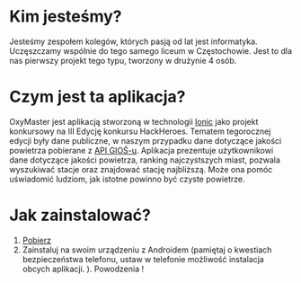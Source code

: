 # Kim jesteśmy?

Jesteśmy zespołem kolegów, których pasją od lat jest informatyka. Uczęszczamy wspólnie do tego samego liceum w Częstochowie. Jest to dla nas pierwszy projekt tego typu, tworzony w drużynie 4 osób.


# Czym jest ta aplikacja?


OxyMaster jest aplikacją stworzoną w technologii [Ionic](https://ionicframework.com/) jako projekt konkursowy na III Edycję konkursu HackHeroes. Tematem tegorocznej edycji były dane publiczne, w naszym przypadku dane dotyczące jakości powietrza pobierane z [API GIOŚ-u](http://powietrze.gios.gov.pl/pjp/content/api). 
Aplikacja prezentuje użytkownikowi dane dotyczące jakości powietrza,  ranking najczystszych miast, pozwala wyszukiwać stacje oraz znajdować stację najbliższą. Może ona pomóc uświadomić ludziom, jak istotne powinno być czyste powietrze.

# Jak zainstalować?

1. [Pobierz](https://drive.google.com/drive/u/0/folders/13Mfb6JKxADC-1MnSZpVzw5XTmBY-F4Bl)
2. Zainstaluj na swoim urządzeniu z Androidem (pamiętaj o kwestiach bezpieczeństwa telefonu, ustaw w telefonie możliwość instalacja obcych aplikacji. ).
Powodzenia !
